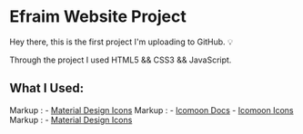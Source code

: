 # Efraim Website Project

Hey there, this is the first project I'm uploading to GitHub. :bulb:

Through the project I used HTML5 && CSS3 && JavaScript.


## What I Used:

 Markup : - [Material Design Icons](https://material.io/resources/icons/?style=baseline)
 Markup : - [Icomoon Docs](https://icomoon.io/#docs)
                - [Icomoon Icons](https://icomoon.io/#icons-icomoon)
 Markup : - [Material Design Icons](https://material.io/resources/icons/?style=baseline)

